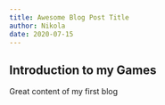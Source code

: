```yaml
---
title: Awesome Blog Post Title
author: Nikola
date: 2020-07-15
---
```


## Introduction to my Games

Great content of my first blog

